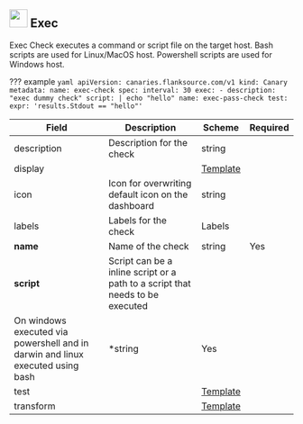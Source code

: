 ## <img src='https://raw.githubusercontent.com/flanksource/flanksource-ui/main/src/icons/exec.svg' style='height: 32px'/> Exec

Exec Check executes a command or script file on the target host.
Bash scripts are used for Linux/MacOS host. Powershell scripts are used for Windows host.

??? example
     ```yaml
     apiVersion: canaries.flanksource.com/v1
     kind: Canary
     metadata:
       name: exec-check
     spec:
       interval: 30
       exec:
        - description: "exec dummy check"
          script: |
            echo "hello"
          name: exec-pass-check
          test:
            expr: 'results.Stdout == "hello"'
     ```

| Field | Description | Scheme | Required |
| ----- | ----------- | ------ | -------- |
| description | Description for the check | string |  |
| display |  | [Template](#template) |  |
| icon | Icon for overwriting default icon on the dashboard | string |  |
| labels | Labels for the check | Labels |  |
| **name** | Name of the check | string | Yes |
| **script** | Script can be a inline script or a path to a script that needs to be executed
On windows executed via powershell and in darwin and linux executed using bash | *string | Yes |
| test |  | [Template](#template) |  |
| transform |  | [Template](#template) |  |
